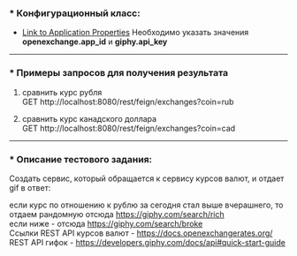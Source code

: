 ### * Конфигурационный класс: <br>

- [Link to Application Properties](src\main\resources\application.properties)
Необходимо указать значения **openexchange.app_id** и **giphy.api_key**


---

### * Примеры запросов для получения результата
1) сравнить курс рубля <br>
GET http://localhost:8080/rest/feign/exchanges?coin=rub

2) сравнить курс канадского доллара <br>
GET http://localhost:8080/rest/feign/exchanges?coin=cad

---

### * Описание тестового задания:

Создать сервис, который обращается к сервису курсов валют, и отдает gif в ответ:

если курс по отношению к рублю за сегодня стал выше вчерашнего, то отдаем рандомную
отсюда https://giphy.com/search/rich <br>
если ниже - отсюда https://giphy.com/search/broke <br>
Ссылки REST API курсов валют - https://docs.openexchangerates.org/ <br>
REST API гифок - https://developers.giphy.com/docs/api#quick-start-guide  


